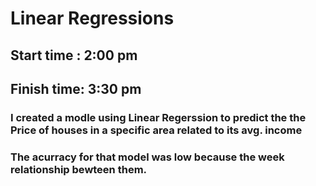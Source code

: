 # Linear Regressions
## Start time : 2:00 pm
## Finish time: 3:30 pm

### I  created a modle  using Linear Regerssion to predict the the Price of houses in a specific area related to its avg. income
### The acurracy for that model was low because the week relationship bewteen them.



